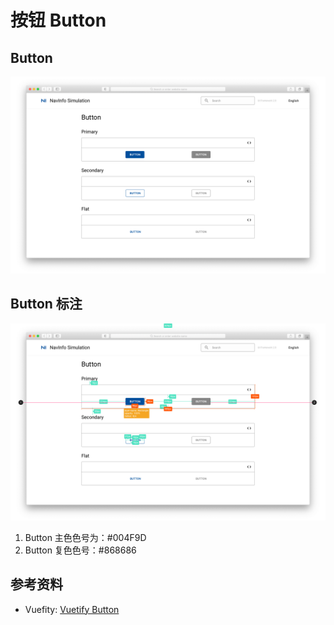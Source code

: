 # 按钮 Button

## Button

![UI Framework Button-Button](../../../imgs/ns_ui_framework/components/button/button.png)

## Button 标注

![UI Framework Button-Button Measure](../../../imgs/ns_ui_framework_measure/components/button/button.png)

1. Button 主色色号为：#004F9D
2. Button 复色色号：#868686

## 参考资料

* Vuefity: [Vuetify Button](https://vuetifyjs.com/en/components/buttons/)
